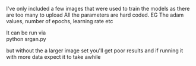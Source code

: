 I've only included a few images that were used to train the models as there are too many to upload
All the parameters are hard coded. EG The adam values, number of epochs, learning rate etc

It can be run via<br>
python srgan.py 

but without the a larger image set you'll get poor results and if running it with more data expect it to take awhile
